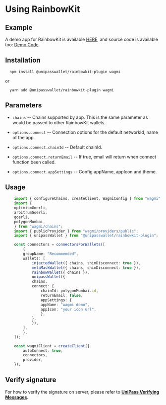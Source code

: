 # Using RainbowKit

## Example

A demo app for RainbowKit is available [HERE](https://up-rainbowkit-demo.vercel.app/), and source code is available too: [Demo Code](https://github.com/UniPassID/rainbowkit-demo).

## Installation

```shell
  npm install @unipasswallet/rainbowkit-plugin wagmi
```
or
```shell
  yarn add @unipasswallet/rainbowkit-plugin wagmi
```

## Parameters

* `chains` -- Chains supported by app. This is the same parameter as would be passed to other RainbowKit wallets..

* `options.connect` -- Connection options for the default networkId, name of the app.

* `options.connect.chainId` -- Default chainId.

* `options.connect.returnEmail` -- If true, email will return when connect function been called.

* `options.connect.appSettings` -- Config appName, appIcon and theme.

## Usage

```ts
    import { configureChains, createClient, WagmiConfig } from "wagmi";
    import {
    optimismGoerli,
    arbitrumGoerli,
    goerli,
    polygonMumbai,
    } from "wagmi/chains";
    import { publicProvider } from "wagmi/providers/public";
    import { unipassWallet } from "@unipasswallet/rainbowkit-plugin";

    const connectors = connectorsForWallets([
        {
        groupName: "Recommended",
        wallets: [
            injectedWallet({ chains, shimDisconnect: true }),
            metaMaskWallet({ chains, shimDisconnect: true }),
            rainbowWallet({ chains }),
            unipassWallet({
            chains,
            connect: {
                chainId: polygonMumbai.id,
                returnEmail: false,
                appSettings: {
                appName: "wagmi demo",
                appIcon: "your icon url",
                },
            },
            }),
        ],
        },
    ]);

    const wagmiClient = createClient({
        autoConnect: true,
        connectors,
        provider,
    });
```

## Verify signature

For how to verify the signature on server, please refer to [**UniPass Verifying Messages**](../verifying-messages/01-unipass-verifying-messages.mdx).